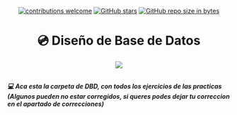 <div align="center">

[![contributions welcome](https://img.shields.io/badge/contributions-welcome-brightgreen.svg?style=flat)](https://github.com/Nomadiix/DBD)
[![GitHub stars](https://img.shields.io/github/stars/Nomadiix/DBD)](https://github.com/FabianMartinez1234567/DBD/stargazers/)
[![GitHub repo size in bytes](https://img.shields.io/github/repo-size/Nomadiix/DBD)](https://github.com/Nomadiix/DBD)
 </div>

<h1 align="center"> 💿 Diseño de Base de Datos </h1>
<div align="center">
  <img src="https://media.giphy.com/media/tJqyalvo9ahykfykAj/giphy.gif"/>
 </div>

<br>

***💻 Aca esta la carpeta de DBD, con todos los ejercicios de las practicas (Algunos pueden no estar corregidos, si queres podes dejar tu correccion en el apartado de correcciones)***